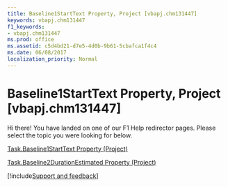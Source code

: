 ```yaml
---
title: Baseline1StartText Property, Project [vbapj.chm131447]
keywords: vbapj.chm131447
f1_keywords:
- vbapj.chm131447
ms.prod: office
ms.assetid: c5d4bd21-d7e5-4d0b-9b61-5cbafca1f4c4
ms.date: 06/08/2017
localization_priority: Normal
---
```



# Baseline1StartText Property, Project [vbapj.chm131447]

Hi there! You have landed on one of our F1 Help redirector pages. Please select the topic you were looking for below.

[Task.Baseline1StartText Property (Project)](https://msdn.microsoft.com/library/e2f078df-ee31-a2e2-4ee4-512b236c9fb2%28Office.15%29.aspx)

[Task.Baseline2DurationEstimated Property (Project)](https://msdn.microsoft.com/library/d2a7de0d-ce8d-a879-5b13-f1a46eb5524b%28Office.15%29.aspx)

[!include[Support and feedback](~/includes/feedback-boilerplate.md)]